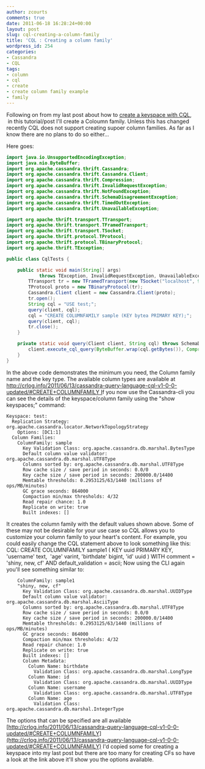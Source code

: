 ```yaml
---
author: zcourts
comments: true
date: 2011-06-18 16:28:24+00:00
layout: post
slug: cql-creating-a-column-family
title: 'CQL : Creating a column family'
wordpress_id: 254
categories:
- Cassandra
- CQL
tags:
- column
- cql
- create
- create column family example
- family
---
```


Following on from my last post about how to [create a keyspace with CQL](http://crlog.info/2011/06/13/cql-creating-a-simple-keyspace/),  in this tutorial/post I'll create a Coloumn family. Unless this has changed recently CQL does not support creating supoer column families. As far as I know there are no plans to do so either...<!-- more -->

Here goes:

```Java
import java.io.UnsupportedEncodingException;
import java.nio.ByteBuffer;
import org.apache.cassandra.thrift.Cassandra;
import org.apache.cassandra.thrift.Cassandra.Client;
import org.apache.cassandra.thrift.Compression;
import org.apache.cassandra.thrift.InvalidRequestException;
import org.apache.cassandra.thrift.NotFoundException;
import org.apache.cassandra.thrift.SchemaDisagreementException;
import org.apache.cassandra.thrift.TimedOutException;
import org.apache.cassandra.thrift.UnavailableException;

import org.apache.thrift.transport.TTransport;
import org.apache.thrift.transport.TFramedTransport;
import org.apache.thrift.transport.TSocket;
import org.apache.thrift.protocol.TProtocol;
import org.apache.thrift.protocol.TBinaryProtocol;
import org.apache.thrift.TException;

public class CqlTests {

    public static void main(String[] args)
            throws TException, InvalidRequestException, UnavailableException, UnsupportedEncodingException, NotFoundException, TimedOutException, SchemaDisagreementException {
        TTransport tr = new TFramedTransport(new TSocket("localhost", 9160));
        TProtocol proto = new TBinaryProtocol(tr);
        Cassandra.Client client = new Cassandra.Client(proto);
        tr.open();
        String cql = "USE test;";
        query(client, cql);
        cql = "CREATE COLUMNFAMILY sample (KEY bytea PRIMARY KEY);";
        query(client, cql);
        tr.close();
    }

    private static void query(Client client, String cql) throws SchemaDisagreementException, InvalidRequestException, UnavailableException, TException, TimedOutException {
        client.execute_cql_query(ByteBuffer.wrap(cql.getBytes()), Compression.NONE);
    }
}
```

In the above code demonstrates the minimum you need, the Column family name and the key type. The available column types are available at [http://crlog.info/2011/06/13/cassandra-query-language-cql-v1-0-0-updated/#CREATE+COLUMNFAMILY
I](http://crlog.info/2011/06/13/cassandra-query-language-cql-v1-0-0-updated/#CREATE+COLUMNFAMILY)f you now use the Cassandra-cli you can see the details of the keyspace/column family using the "show keyspaces;" command:

    
    Keyspace: test:
      Replication Strategy: org.apache.cassandra.locator.NetworkTopologyStrategy
        Options: [DC1:1]
      Column Families:
        ColumnFamily: sample
          Key Validation Class: org.apache.cassandra.db.marshal.BytesType
          Default column value validator: org.apache.cassandra.db.marshal.UTF8Type
          Columns sorted by: org.apache.cassandra.db.marshal.UTF8Type
          Row cache size / save period in seconds: 0.0/0
          Key cache size / save period in seconds: 200000.0/14400
          Memtable thresholds: 0.2953125/63/1440 (millions of ops/MB/minutes)
          GC grace seconds: 864000
          Compaction min/max thresholds: 4/32
          Read repair chance: 1.0
          Replicate on write: true
          Built indexes: []


It creates the column family with the default values shown above. Some of these may not
be desirable for your use case so CQL allows you to customize your column family to your heart's content.
For example, you could easily change the CQL statement above to look something like this:
CQL:
CREATE COLUMNFAMILY sample1 ( KEY uuid PRIMARY KEY, 'username' text,  'age' varint, 'birthdate' bigint, 'id' uuid ) WITH comment = 'shiny, new, cf' AND default_validation = ascii;
Now using the CLI again you'll see something similar to:

    
        ColumnFamily: sample1
        "shiny, new, cf"
          Key Validation Class: org.apache.cassandra.db.marshal.UUIDType
          Default column value validator: org.apache.cassandra.db.marshal.AsciiType
          Columns sorted by: org.apache.cassandra.db.marshal.UTF8Type
          Row cache size / save period in seconds: 0.0/0
          Key cache size / save period in seconds: 200000.0/14400
          Memtable thresholds: 0.2953125/63/1440 (millions of ops/MB/minutes)
          GC grace seconds: 864000
          Compaction min/max thresholds: 4/32
          Read repair chance: 1.0
          Replicate on write: true
          Built indexes: []
          Column Metadata:
            Column Name: birthdate
              Validation Class: org.apache.cassandra.db.marshal.LongType
            Column Name: id
              Validation Class: org.apache.cassandra.db.marshal.UUIDType
            Column Name: username
              Validation Class: org.apache.cassandra.db.marshal.UTF8Type
            Column Name: age
              Validation Class: org.apache.cassandra.db.marshal.IntegerType


The options that can be specified are all available [http://crlog.info/2011/06/13/cassandra-query-language-cql-v1-0-0-updated/#CREATE+COLUMNFAMILY](http://crlog.info/2011/06/13/cassandra-query-language-cql-v1-0-0-updated/#CREATE+COLUMNFAMILY)
I'd copied some for creating a keyspace into my last post but there are too many for creating CFs so have a look at the link
above it'll show you the options available.
